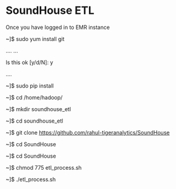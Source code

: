 # SoundHouse ETL
Once you have logged in to EMR instance

~]$ sudo yum install git

....
...

Is this ok [y/d/N]: y

....

~]$ sudo pip install 

~]$ cd /home/hadoop/

~]$ mkdir soundhouse_etl

~]$ cd soundhouse_etl



~]$ git clone https://github.com/rahul-tigeranalytics/SoundHouse

~]$  cd SoundHouse

~]$  cd SoundHouse

~]$  chmod 775 etl_process.sh

~]$ ./etl_process.sh







